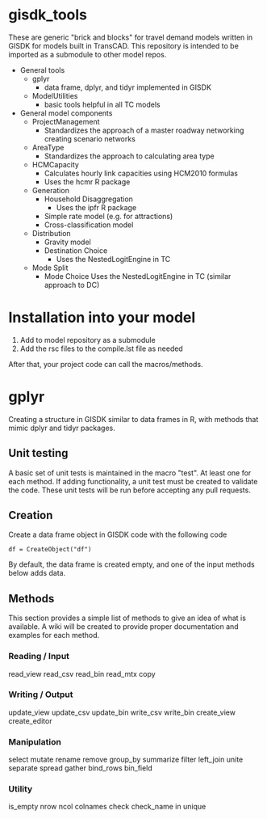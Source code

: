# gisdk_tools

These are generic "brick and blocks" for travel demand models written in GISDK for models built in TransCAD.
This repository is intended to be imported as a submodule to other model repos.

  * General tools
    * gplyr
      * data frame, dplyr, and tidyr implemented in GISDK
    * ModelUtilities
      * basic tools helpful in all TC models
  * General model components
    * ProjectManagement
      * Standardizes the approach of a master roadway networking creating scenario networks
    * AreaType
      * Standardizes the approach to calculating area type
    * HCMCapacity
      * Calculates hourly link capacities using HCM2010 formulas
      * Uses the hcmr R package
    * Generation
      * Household Disaggregation
        * Uses the ipfr R package
      * Simple rate model (e.g. for attractions)
      * Cross-classification model
    * Distribution
      * Gravity model
      * Destination Choice
        * Uses the NestedLogitEngine in TC
    * Mode Split
      * Mode Choice
        Uses the NestedLogitEngine in TC (similar approach to DC)

# Installation into your model

1. Add to model repository as a submodule
2. Add the rsc files to the compile.lst file as needed

After that, your project code can call the macros/methods.

# gplyr
Creating a structure in GISDK similar to data frames in R, with methods
that mimic dplyr and tidyr packages.

## Unit testing
A basic set of unit tests is maintained in the macro "test". At least one for each method.  If adding functionality, a unit test must be created to validate the code.  These unit tests will be run before accepting any pull requests.

## Creation
Create a data frame object in GISDK code with the following code

`df = CreateObject("df")`

By default, the data frame is created empty, and one of the input methods below adds data.

## Methods
This section provides a simple list of methods to give an idea of what is available.  A wiki will be created to provide proper documentation and examples for each method.

### Reading / Input
read_view
read_csv
read_bin
read_mtx
copy

### Writing / Output
update_view
update_csv
update_bin
write_csv
write_bin
create_view
create_editor

### Manipulation
select
mutate
rename
remove
group_by
summarize
filter
left_join
unite
separate
spread
gather
bind_rows
bin_field

### Utility
is_empty
nrow
ncol
colnames
check
check_name
in
unique
